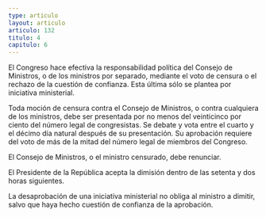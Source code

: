 ```yaml
---
type: articulo
layout: articulo
articulo: 132
titulo: 4
capitulo: 6
---
```

El Congreso hace efectiva la responsabilidad política del Consejo de Ministros, o de los ministros por separado, mediante el voto de censura o el rechazo de la cuestión de confianza. Esta última sólo se plantea por iniciativa ministerial.

Toda moción de censura contra el Consejo de Ministros, o contra cualquiera de los ministros, debe ser presentada por no menos del veinticinco por ciento del número legal de congresistas. Se debate y vota entre el cuarto y el décimo día natural después de su presentación. Su aprobación requiere del voto de más de la mitad del número legal de miembros del Congreso.

El Consejo de Ministros, o el ministro censurado, debe renunciar.

El Presidente de la República acepta la dimisión dentro de las setenta y dos horas siguientes.

La desaprobación de una iniciativa ministerial no obliga al ministro a dimitir, salvo que haya hecho cuestión de confianza de la aprobación.